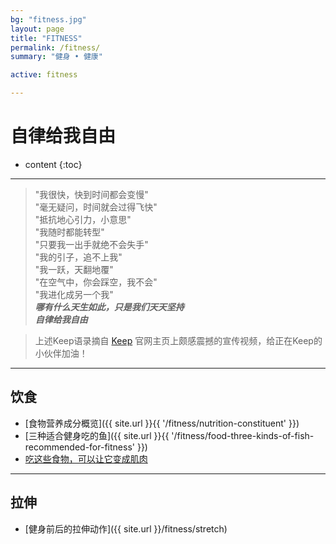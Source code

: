 ```yaml
---
bg: "fitness.jpg"
layout: page
title: "FITNESS"
permalink: /fitness/
summary: "健身 • 健康"

active: fitness

---
```


<h1>自律给我自由</h1>

* content
{:toc}

---

>"我很快，快到时间都会变慢"    
"毫无疑问，时间就会过得飞快"    
"抵抗地心引力，小意思"  
"我随时都能转型"  
"只要我一出手就绝不会失手"    
"我的引子，追不上我"  
"我一跃，天翻地覆"  
"在空气中，你会踩空，我不会"  
"我进化成另一个我"  
***哪有什么天生如此，只是我们天天坚持***  
***自律给我自由***


>上述Keep语录摘自 [Keep](https://gotokeep.com/) 官网主页上颇感震撼的宣传视频，给正在Keep的小伙伴加油！

<!--<video src="{{ site.url }}{{ site.img_path }}{{ '/keep.mp4' }}" controls="controls"></video>
-->
---

## 饮食
- [食物营养成分概览]({{ site.url }}{{ '/fitness/nutrition-constituent' }})
- [三种适合健身吃的鱼]({{ site.url }}{{ '/fitness/food-three-kinds-of-fish-recommended-for-fitness' }})
- [吃这些食物，可以让它变成肌肉](http://show.gotokeep.com/articles/586084562363ee3a3cdd8097)

---

## 拉伸
- [健身前后的拉伸动作]({{ site.url }}/fitness/stretch)


